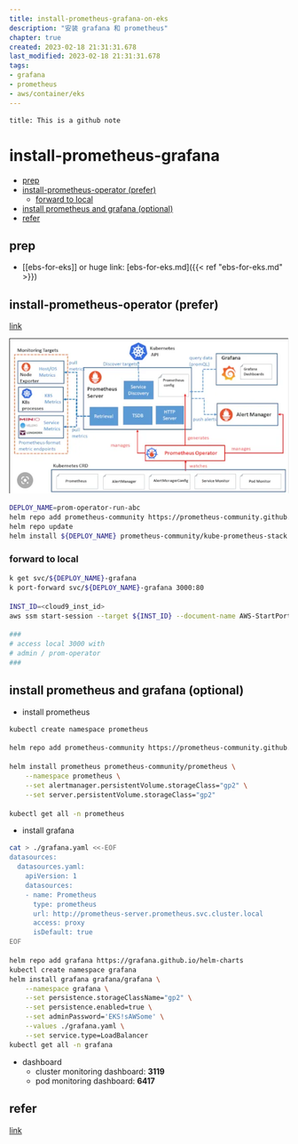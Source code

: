```yaml
---
title: install-prometheus-grafana-on-eks
description: "安装 grafana 和 prometheus"
chapter: true
created: 2023-02-18 21:31:31.678
last_modified: 2023-02-18 21:31:31.678
tags: 
- grafana 
- prometheus 
- aws/container/eks 
---
```


```ad-attention
title: This is a github note

```

# install-prometheus-grafana

- [prep](#prep)
- [install-prometheus-operator (prefer)](#install-prometheus-operator-prefer)
	- [forward to local](#forward-to-local)
- [install prometheus and grafana (optional)](#install-prometheus-and-grafana-optional)
- [refer](#refer)

## prep

- [[ebs-for-eks]]  or huge link: [ebs-for-eks.md]({{< ref "ebs-for-eks.md" >}}) 

## install-prometheus-operator (prefer)
[link](https://blog.devgenius.io/step-by-step-guide-to-setting-up-prometheus-operator-in-your-kubernetes-cluster-7167a8228877)

![install-prometheus-grafana-png-1.png](install-prometheus-grafana-png-1.png)

```sh
DEPLOY_NAME=prom-operator-run-abc
helm repo add prometheus-community https://prometheus-community.github.io/helm-charts
helm repo update
helm install ${DEPLOY_NAME} prometheus-community/kube-prometheus-stack

```

### forward to local
```sh
k get svc/${DEPLOY_NAME}-grafana
k port-forward svc/${DEPLOY_NAME}-grafana 3000:80

INST_ID=<cloud9_inst_id>
aws ssm start-session --target ${INST_ID} --document-name AWS-StartPortForwardingSession --parameters '{"localPortNumber":["3000"],"portNumber":["3000"]}'

###
# access local 3000 with 
# admin / prom-operator
###

```


## install prometheus and grafana (optional)
- install prometheus
```sh
kubectl create namespace prometheus

helm repo add prometheus-community https://prometheus-community.github.io/helm-charts

helm install prometheus prometheus-community/prometheus \
    --namespace prometheus \
    --set alertmanager.persistentVolume.storageClass="gp2" \
    --set server.persistentVolume.storageClass="gp2"

kubectl get all -n prometheus

```

- install grafana
```sh
cat > ./grafana.yaml <<-EOF
datasources:
  datasources.yaml:
    apiVersion: 1
    datasources:
    - name: Prometheus
      type: prometheus
      url: http://prometheus-server.prometheus.svc.cluster.local
      access: proxy
      isDefault: true
EOF

helm repo add grafana https://grafana.github.io/helm-charts
kubectl create namespace grafana
helm install grafana grafana/grafana \
    --namespace grafana \
    --set persistence.storageClassName="gp2" \
    --set persistence.enabled=true \
    --set adminPassword='EKS!sAWSome' \
    --values ./grafana.yaml \
    --set service.type=LoadBalancer
kubectl get all -n grafana

```

- dashboard
	- cluster monitoring dashboard: **3119**
	- pod monitoring dashboard: **6417**


## refer
[link](https://archive.eksworkshop.com/intermediate/240_monitoring/prereqs/) 



